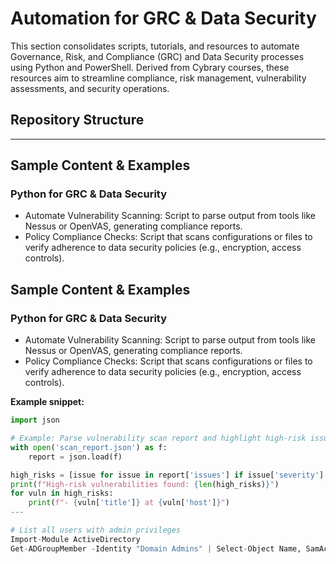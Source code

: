 # Automation for GRC & Data Security

This section consolidates scripts, tutorials, and resources to automate Governance, Risk, and Compliance (GRC) and Data Security processes using Python and PowerShell. Derived from Cybrary courses, these resources aim to streamline compliance, risk management, vulnerability assessments, and security operations.

## Repository Structure

---

## Sample Content & Examples

### Python for GRC & Data Security
- Automate Vulnerability Scanning: Script to parse output from tools like Nessus or OpenVAS, generating compliance reports.
- Policy Compliance Checks: Script that scans configurations or files to verify adherence to data security policies (e.g., encryption, access controls).


## Sample Content & Examples

### Python for GRC & Data Security
- Automate Vulnerability Scanning: Script to parse output from tools like Nessus or OpenVAS, generating compliance reports.
- Policy Compliance Checks: Script that scans configurations or files to verify adherence to data security policies (e.g., encryption, access controls).

**Example snippet:**
```python
import json

# Example: Parse vulnerability scan report and highlight high-risk issues
with open('scan_report.json') as f:
    report = json.load(f)

high_risks = [issue for issue in report['issues'] if issue['severity'] == 'High']
print(f"High-risk vulnerabilities found: {len(high_risks)}")
for vuln in high_risks:
    print(f"- {vuln['title']} at {vuln['host']}")
---

# List all users with admin privileges
Import-Module ActiveDirectory
Get-ADGroupMember -Identity "Domain Admins" | Select-Object Name, SamAccountName
